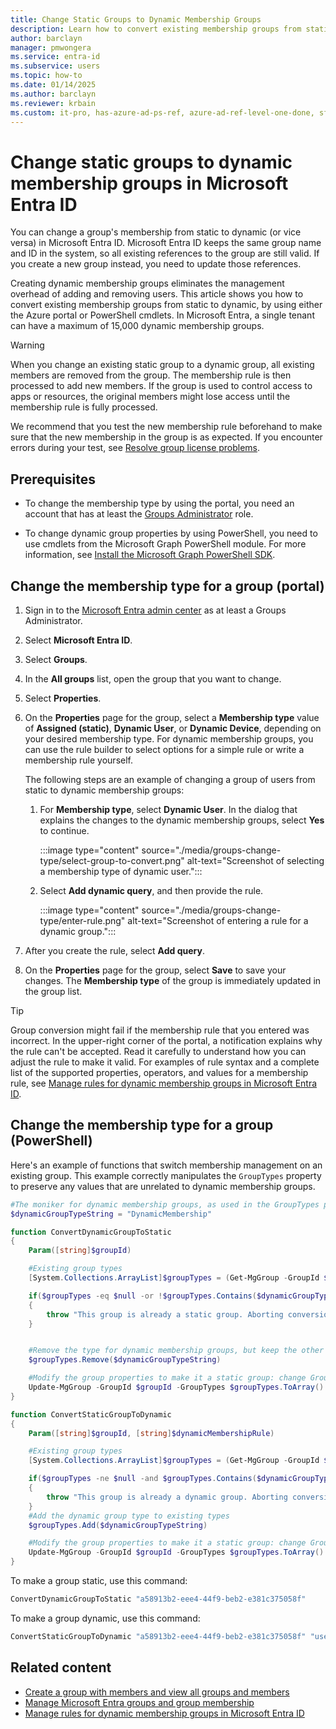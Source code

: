 ```yaml
---
title: Change Static Groups to Dynamic Membership Groups
description: Learn how to convert existing membership groups from static to dynamic by using either the Azure portal or PowerShell cmdlets.
author: barclayn
manager: pmwongera
ms.service: entra-id
ms.subservice: users
ms.topic: how-to
ms.date: 01/14/2025
ms.author: barclayn
ms.reviewer: krbain
ms.custom: it-pro, has-azure-ad-ps-ref, azure-ad-ref-level-one-done, sfi-image-nochange
---
```


# Change static groups to dynamic membership groups in Microsoft Entra ID

You can change a group's membership from static to dynamic (or vice versa) in Microsoft Entra ID. Microsoft Entra ID keeps the same group name and ID in the system, so all existing references to the group are still valid. If you create a new group instead, you need to update those references.

Creating dynamic membership groups eliminates the management overhead of adding and removing users. This article shows you how to convert existing membership groups from static to dynamic, by using either the Azure portal or PowerShell cmdlets. In Microsoft Entra, a single tenant can have a maximum of 15,000 dynamic membership groups.

> [!WARNING]
> When you change an existing static group to a dynamic group, all existing members are removed from the group. The membership rule is then processed to add new members. If the group is used to control access to apps or resources, the original members might lose access until the membership rule is fully processed.
>
> We recommend that you test the new membership rule beforehand to make sure that the new membership in the group is as expected. If you encounter errors during your test, see [Resolve group license problems](/entra/fundamentals/licensing-groups-resolve-problems).

## Prerequisites

- To change the membership type by using the portal, you need an account that has at least the [Groups Administrator](~/identity/role-based-access-control/permissions-reference.md#groups-administrator) role.

- To change dynamic group properties by using PowerShell, you need to use cmdlets from the Microsoft Graph PowerShell module. For more information, see [Install the Microsoft Graph PowerShell SDK](/powershell/microsoftgraph/installation).

## Change the membership type for a group (portal)

1. Sign in to the [Microsoft Entra admin center](https://entra.microsoft.com) as at least a Groups Administrator.

1. Select **Microsoft Entra ID**.

1. Select **Groups**.

1. In the **All groups** list, open the group that you want to change.

1. Select **Properties**.

1. On the **Properties** page for the group, select a **Membership type** value of **Assigned (static)**, **Dynamic User**, or **Dynamic Device**, depending on your desired membership type. For dynamic membership groups, you can use the rule builder to select options for a simple rule or write a membership rule yourself.

   The following steps are an example of changing a group of users from static to dynamic membership groups:

   1. For **Membership type**, select **Dynamic User**. In the dialog that explains the changes to the dynamic membership groups, select **Yes** to continue.

      :::image type="content" source="./media/groups-change-type/select-group-to-convert.png" alt-text="Screenshot of selecting a membership type of dynamic user.":::
  
   1. Select **Add dynamic query**, and then provide the rule.
  
      :::image type="content" source="./media/groups-change-type/enter-rule.png" alt-text="Screenshot of entering a rule for a dynamic group.":::
  
1. After you create the rule, select **Add query**.

1. On the **Properties** page for the group, select **Save** to save your changes. The **Membership type** of the group is immediately updated in the group list.

> [!TIP]
> Group conversion might fail if the membership rule that you entered was incorrect. In the upper-right corner of the portal, a notification explains why the rule can't be accepted. Read it carefully to understand how you can adjust the rule to make it valid. For examples of rule syntax and a complete list of the supported properties, operators, and values for a membership rule, see [Manage rules for dynamic membership groups in Microsoft Entra ID](groups-dynamic-membership.md).

## Change the membership type for a group (PowerShell)

Here's an example of functions that switch membership management on an existing group. This example correctly manipulates the `GroupTypes` property to preserve any values that are unrelated to dynamic membership groups.

```powershell
#The moniker for dynamic membership groups, as used in the GroupTypes property of a group object
$dynamicGroupTypeString = "DynamicMembership"

function ConvertDynamicGroupToStatic
{
    Param([string]$groupId)

    #Existing group types
    [System.Collections.ArrayList]$groupTypes = (Get-MgGroup -GroupId $groupId).GroupTypes

    if($groupTypes -eq $null -or !$groupTypes.Contains($dynamicGroupTypeString))
    {
        throw "This group is already a static group. Aborting conversion.";
    }


    #Remove the type for dynamic membership groups, but keep the other type values
    $groupTypes.Remove($dynamicGroupTypeString)

    #Modify the group properties to make it a static group: change GroupTypes to remove the dynamic type, and then pause execution of the current rule
    Update-MgGroup -GroupId $groupId -GroupTypes $groupTypes.ToArray() -MembershipRuleProcessingState "Paused"
}

function ConvertStaticGroupToDynamic
{
    Param([string]$groupId, [string]$dynamicMembershipRule)

    #Existing group types
    [System.Collections.ArrayList]$groupTypes = (Get-MgGroup -GroupId $groupId).GroupTypes

    if($groupTypes -ne $null -and $groupTypes.Contains($dynamicGroupTypeString))
    {
        throw "This group is already a dynamic group. Aborting conversion.";
    }
    #Add the dynamic group type to existing types
    $groupTypes.Add($dynamicGroupTypeString)

    #Modify the group properties to make it a static group: change GroupTypes to add the dynamic type, start execution of the rule, and then set the rule
    Update-MgGroup -GroupId $groupId -GroupTypes $groupTypes.ToArray() -MembershipRuleProcessingState "On" -MembershipRule $dynamicMembershipRule
}
```

To make a group static, use this command:

```powershell
ConvertDynamicGroupToStatic "a58913b2-eee4-44f9-beb2-e381c375058f"
```

To make a group dynamic, use this command:

```powershell
ConvertStaticGroupToDynamic "a58913b2-eee4-44f9-beb2-e381c375058f" "user.displayName -startsWith ""Peter"""
```

## Related content

- [Create a group with members and view all groups and members](~/fundamentals/groups-view-azure-portal.md)
- [Manage Microsoft Entra groups and group membership](/entra/fundamentals/how-to-manage-groups)
- [Manage rules for dynamic membership groups in Microsoft Entra ID](groups-dynamic-membership.md)
